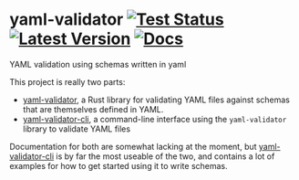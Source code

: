 # yaml-validator [![Test Status]][library tests] [![Latest Version]][crates.io] [![Docs]][docs.rs]

[Test Status]: https://github.com/MathiasPius/yaml-validator/workflows/library-tests/badge.svg
[library tests]: https://github.com/MathiasPius/yaml-validator/actions
[Latest Version]: https://img.shields.io/crates/v/yaml-validator
[crates.io]: https://img.shields.io/crates/v/yaml-validator
[Docs]: https://docs.rs/yaml-validator/badge.svg
[docs.rs]: https://docs.rs/yaml-validator

YAML validation using schemas written in yaml

This project is really two parts:

 *  [yaml-validator](yaml-validator/), a Rust library for validating YAML files against schemas that are themselves defined in YAML.
 * [yaml-validator-cli](yaml-validator-cli/), a command-line interface using the `yaml-validator` library to validate YAML files

 Documentation for both are somewhat lacking at the moment, but [yaml-validator-cli](yaml-validator-cli/) is by far the most useable of the two, and contains a lot of examples for how to get started using it to write schemas.
